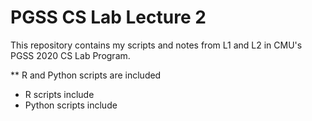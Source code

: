 # PGSS CS Lab Lecture 2

This repository contains my scripts and notes from L1 and L2 in CMU's PGSS 2020 CS Lab Program.

** R and Python scripts are included
- R scripts include 
- Python scripts include

